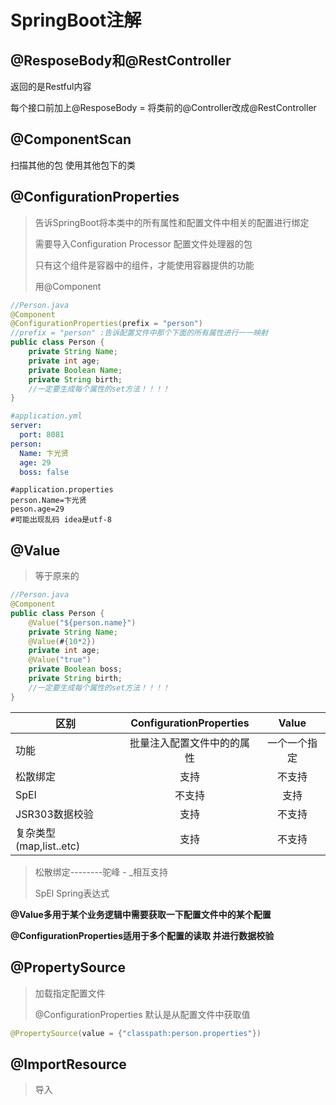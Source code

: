 # SpringBoot注解

## @**ResposeBody**和@RestController

返回的是Restful内容

每个接口前加上@ResposeBody = 将类前的@Controller改成@RestController

## @ComponentScan

扫描其他的包 使用其他包下的类



## @ConfigurationProperties

> 告诉SpringBoot将本类中的所有属性和配置文件中相关的配置进行绑定
>
> 需要导入Configuration Processor 配置文件处理器的包
>
> 只有这个组件是容器中的组件，才能使用容器提供的功能
>
> 用@Component 

```java
//Person.java
@Component
@ConfigurationProperties(prefix = "person")
//prefix = "person" :告诉配置文件中那个下面的所有属性进行一一映射
public class Person {
    private String Name;
    private int age;
    private Boolean Name;
    private String birth;
    //一定要生成每个属性的set方法！！！！
}
```

```yaml
#application.yml
server:
  port: 8081
person:
  Name: 卞光贤
  age: 29
  boss: false
```

```properties
#application.properties
person.Name=卞光贤
peson.age=29
#可能出现乱码 idea是utf-8
```









## @Value

> 等于原来的<bean> <bean/>

```java
//Person.java
@Component
public class Person {
    @Value("${person.name}")
    private String Name;
    @Value(#{10*2})
    private int age;
    @Value("true")
    private Boolean boss;
    private String birth;
    //一定要生成每个属性的set方法！！！！
}
```

| 区别                    |  ConfigurationProperties   |    Value     |
| ----------------------- | :------------------------: | :----------: |
| 功能                    | 批量注入配置文件中的的属性 | 一个一个指定 |
| 松散绑定                |            支持            |    不支持    |
| SpEl                    |           不支持           |     支持     |
| JSR303数据校验          |            支持            |    不支持    |
| 复杂类型(map,list..etc) |            支持            |    不支持    |

> 松散绑定--------驼峰 - _相互支持
>
> SpEl  Spring表达式

**@Value多用于某个业务逻辑中需要获取一下配置文件中的某个配置**

**@ConfigurationProperties适用于多个配置的读取 并进行数据校验**







## @PropertySource

> 加载指定配置文件
>
> @ConfigurationProperties 默认是从配置文件中获取值

```java
@PropertySource(value = {"classpath:person.properties"})
```







## @ImportResource

> 导入 